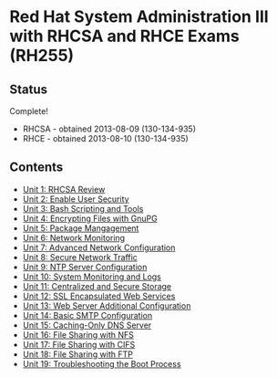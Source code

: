 # Red Hat System Administration III with RHCSA and RHCE Exams (RH255)

## Status

Complete!

* RHCSA - obtained 2013-08-09 (130-134-935)
* RHCE - obtained 2013-08-10 (130-134-935)

## Contents

* [Unit 1: RHCSA Review](./unit-1-rhcsa-review.md)
* [Unit 2: Enable User Security](./unit-2-enable-user-security.md)
* [Unit 3: Bash Scripting and Tools](./unit-3-bash-scripting-and-tools.md)
* [Unit 4: Encrypting Files with GnuPG](./unit-4-encrypting-files-with-gpupg.md)
* [Unit 5: Package Mangagement](./unit-5-package-management.md)
* [Unit 6: Network Monitoring](./unit-6-network-monitoring.md)
* [Unit 7: Advanced Network Configuration](./unit-7-advanced-network-configuration.md)
* [Unit 8: Secure Network Traffic](./unit-8-secure-network-traffic.md)
* [Unit 9: NTP Server Configuration](./unit-9-ntp-server-configuration.md)
* [Unit 10: System Monitoring and Logs](./unit-10-system-monitoring-and-logs.md)
* [Unit 11: Centralized and Secure Storage](./unit-11-centralized-and-secure-storage.md)
* [Unit 12: SSL Encapsulated Web Services](./unit-12-ssl-encapsulated-web-services.md)
* [Unit 13: Web Server Additional Configuration](./unit-13-web-server-additional-configuration.md)
* [Unit 14: Basic SMTP Configuration](./unit-14-basic-smtp-configuration.md)
* [Unit 15: Caching-Only DNS Server](./unit-15-caching-only-dns-server.md)
* [Unit 16: File Sharing with NFS](./unit-16-file-sharing-with-nfs.md)
* [Unit 17: File Sharing with CIFS](./unit-17-file-sharing-with-cifs.md)
* [Unit 18: File Sharing with FTP](./unit-18-file-sharing-with-ftp.md)
* [Unit 19: Troubleshooting the Boot Process](./unit-19-troubleshooting-the-boot-process.md)
